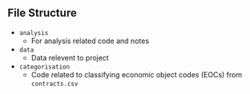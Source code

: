 ## File Structure

- `analysis`
    - For analysis related code and notes
- `data`
    - Data relevent to project
- `categorisation`
    - Code related to classifying economic object codes (EOCs) from `contracts.csv`